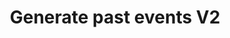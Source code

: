 ---
title: Generate past events V2
excerpt: >-
  The method is used for transferring the available event data from your CRM or
  other data store to our system.<br/>Workflows are not launched for these
  events. You can send up to 500 events per a request. <br/> <b>NOTE:</b>
  Version 2 API methods do not require escaping in nested JSON. <br/><a
  href="https://yespo.io/support/how-send-past-events">Learn more.</a>
api:
  file: yespoio.json
  operationId: sendHistoryEvents_1
deprecated: false
hidden: false
metadata:
  title: ''
  description: ''
  robots: index
next:
  description: ''
---